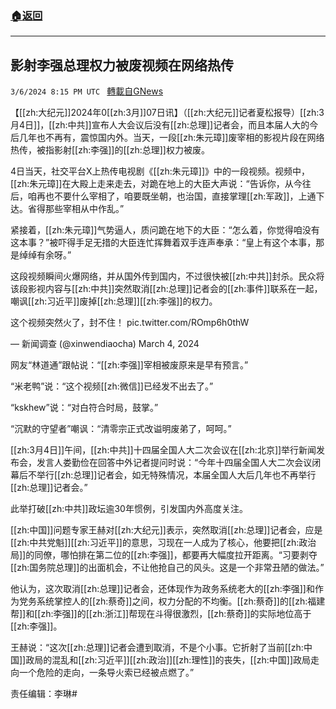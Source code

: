 ###  [:house:返回](README.md)
---


## 影射李强总理权力被废视频在网络热传
`3/6/2024 8:15 PM UTC ` [轉載自GNews](https://gnews.org/articles/2371634)

【[[zh:大纪元]]2024年0[[zh:3月]]07日讯】（[[zh:大纪元]]记者夏松报导）[[zh:3月4日]]，[[zh:中共]]宣布人大会议后没有[[zh:总理]]记者会，而且本届人大的今后几年也不再有，震惊国内外。当天，一段[[zh:朱元璋]]废宰相的影视片段在网络热传，被指影射[[zh:李强]]的[[zh:总理]]权力被废。

4日当天，社交平台X上热传电视剧《[[zh:朱元璋]]》中的一段视频。视频中，[[zh:朱元璋]]在大殿上走来走去，对跪在地上的大臣大声说：“告诉你，从今往后，咱再也不要什么宰相了，咱要既坐朝，也治国，直接掌理[[zh:军政]]，上通下达。省得那些宰相从中作乱。”

紧接着，[[zh:朱元璋]]气势逼人，质问跪在地下的大臣：“怎么着，你觉得咱没有这本事？”被吓得手足无措的大臣连忙挥舞着双手连声奉承：“皇上有这个本事，那是绰绰有余呀。”

这段视频瞬间火爆网络，并从国外传到国内，不过很快被[[zh:中共]]封杀。民众将该段影视内容与[[zh:中共]]突然取消[[zh:总理]]记者会的[[zh:事件]]联系在一起，嘲讽[[zh:习近平]]废掉[[zh:总理]][[zh:李强]]的权力。

这个视频突然火了，封不住！ pic.twitter.com/ROmp6h0thW

— 新闻调查 (@xinwendiaocha) March 4, 2024

网友“林道通”跟帖说：“[[zh:李强]]宰相被废原来是早有预言。”

“米老鸭”说：“这个视频[[zh:微信]]已经发不出去了。”

“kskhew”说：“对白符合时局，鼓掌。”

“沉默的守望者”嘲讽：“清零宗正式改谥明废弟了，呵呵。”

[[zh:3月4日]]午间，[[zh:中共]]十四届全国人大二次会议在[[zh:北京]]举行新闻发布会，发言人娄勤俭在回答中外记者提问时说：“今年十四届全国人大二次会议闭幕后不举行[[zh:总理]]记者会，如无特殊情况，本届全国人大后几年也不再举行[[zh:总理]]记者会。”

此举打破[[zh:中共]]政坛逾30年惯例，引发国内外高度关注。

[[zh:中国]]问题专家王赫对[[zh:大纪元]]表示，突然取消[[zh:总理]]记者会，应是[[zh:中共党魁]][[zh:习近平]]的意思，习现在一人成为了核心，他要把[[zh:政治局]]的同僚，哪怕排在第二位的[[zh:李强]]，都要再大幅度拉开距离。“习要剥夺[[zh:国务院总理]]的出面机会，不让他抢自己的风头。这是一个非常丑陋的做法。”

他认为，这次取消[[zh:总理]]记者会，还体现作为政务系统老大的[[zh:李强]]和作为党务系统掌控人的[[zh:蔡奇]]之间，权力分配的不均衡。[[zh:蔡奇]]的[[zh:福建帮]]和[[zh:李强]]的[[zh:浙江]]帮现在斗得很激烈，[[zh:蔡奇]]的实际地位高于[[zh:李强]]。

王赫说：“这次[[zh:总理]]记者会遭到取消，不是个小事。它折射了当前[[zh:中国]]政局的混乱和[[zh:习近平]][[zh:政治]][[zh:理性]]的丧失，[[zh:中国]]政局走向一个危险的走向，一条导火索已经被点燃了。”

责任编辑：李琳#
